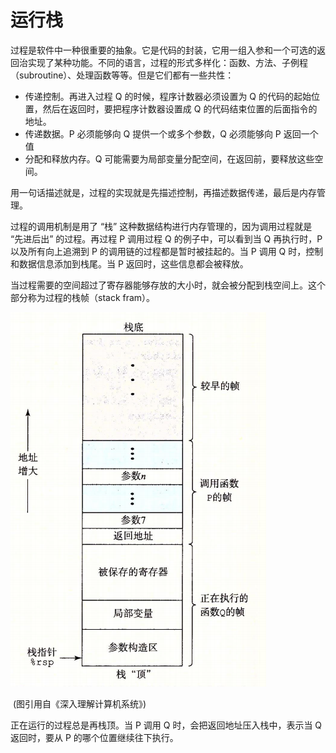 # 运行栈

过程是软件中一种很重要的抽象。它是代码的封装，它用一组入参和一个可选的返回治实现了某种功能。不同的语言，过程的形式多样化：函数、方法、子例程（subroutine）、处理函数等等。但是它们都有一些共性：

- 传递控制。再进入过程 Q 的时候，程序计数器必须设置为 Q 的代码的起始位置，然后在返回时，要把程序计数器设置成 Q 的代码结束位置的后面指令的地址。
- 传递数据。P 必须能够向 Q 提供一个或多个参数，Q 必须能够向 P 返回一个值
- 分配和释放内存。Q 可能需要为局部变量分配空间，在返回前，要释放这些空间。

用一句话描述就是，过程的实现就是先描述控制，再描述数据传递，最后是内存管理。

过程的调用机制是用了 “栈” 这种数据结构进行内存管理的，因为调用过程就是 “先进后出” 的过程。再过程 P 调用过程 Q 的例子中，可以看到当 Q 再执行时，P 以及所有向上追溯到 P 的调用链的过程都是暂时被挂起的。当 P 调用 Q 时，控制和数据信息添加到栈尾。当 P 返回时，这些信息都会被释放。

当过程需要的空间超过了寄存器能够存放的大小时，就会被分配到栈空间上。这个部分称为过程的栈帧（stack fram）。

![](asserts/run-stack.jpg)

​												(图引用自《深入理解计算机系统》)

正在运行的过程总是再栈顶。当 P 调用 Q 时，会把返回地址压入栈中，表示当 Q 返回时，要从 P 的哪个位置继续往下执行。